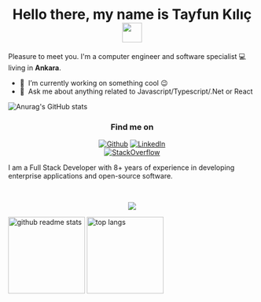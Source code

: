 <h1 align = "center"> Hello there, my name is Tayfun Kılıç  <img src="https://github.com/claytonjhamilton/claytonjhamilton/blob/main/images/waving_hand.gif" width="40px"></h1>
Pleasure to meet you. I'm a computer engineer and software specialist 💻 living in  <b>Ankara</b>. 

- 🔭 &nbsp;I’m currently working on something cool :wink:
- 💬 &nbsp;Ask me about anything related to Javascript/Typescript/.Net or React 

 
 ![Anurag's GitHub stats](https://github-readme-stats.vercel.app/api?username=scaber&theme=dracula&show_icons=true)

<h3 align="center">Find me on</h3>
<p align="center"><a 
href="https://github.com/scaber" target="_blank"><img alt="Github" 
src="https://img.shields.io/badge/GitHub-%2312100E.svg?&style=for-the-badge&logo=Github&logoColor=white" /></a> 
<a 
href="https://www.linkedin.com/in/tayfunkilic/" target="_blank"><img alt="LinkedIn" 
src="https://img.shields.io/badge/linkedin-%2312100E.svg?&style=for-the-badge&logo=linkedin&logoColor=blue" /></a> <br><a 
href="https://stackoverflow.com/users/6112586/tayfun-k%c4%b1l%c4%b1%c3%a7" target="_blank"><img alt="StackOverflow" 
src="https://stackoverflow-badge.vercel.app/?userID=6112586" /></a> 
</p>
 
I am a Full Stack Developer with 8+ years of experience in developing enterprise applications and open-source software.
<br>
 </p>

<br>
<p align="center">
<img src="https://visitor-badge.glitch.me/badge?page_id=scaber.scaber"/>
<br>
 </p>
 <p align="left"><a href="https://github.com/scaber?tab=repositories"><img src="https://github-readme-stats.vercel.app/api?username=scaber&theme=vue&count_private=true&show_icons=true&hide=issues" alt="github readme stats" height="156"/></a>    <a href="https://github.com/scaber?tab=repositories"><img src="https://github-readme-stats.anuraghazra1.vercel.app/api/top-langs/?username=RangiLyu&theme=vue&layout=compact" alt="top langs" height="156"/></a></p>

 
